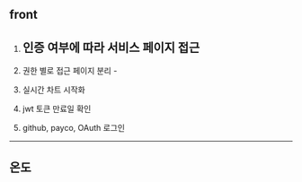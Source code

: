 ## front

  1. 인증 여부에 따라 서비스 페이지 접근
     - 

  2. 권한 별로 접근 페이지 분리
    - 
  3. 실시간 차트 시작화
  4. jwt 토큰 만료일 확인
  5. github, payco, OAuth 로그인 

---

## 온도

